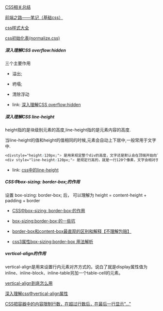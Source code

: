 

[CSS相关总结](https://www.jianshu.com/p/422f541ccde8)

[前端之路——笔记（基础css）](https://www.jianshu.com/p/92c8f562a08f)

[css样式大全](https://www.cnblogs.com/ssjd/p/12893892.html)

[css初始化表(normalize.css)](https://www.cnblogs.com/ssjd/p/12909144.html)


##### 深入理解CSS overflow:hidden
三个主要作用
- 溢出;
- 坍塌;
- 清除浮动

- link: [深入理解CSS overflow:hidden](https://www.jb51.net/css/629476.html)

##### 深入理解CSS line-height 

height指的是块级别元素的高度,line-height指的是元素内容的高度.

当line-height的值和height的值相同的时候,元素会自动上下居中,一般常用于文字中.
```css
<divstyle="height:120px;"> 是用来规定整个div的高度，文字还是默认会在顶端开始向下排列
<div style="line-height:120px;"> 是规定行高的，就是一行120个像素，文字会相对于这120像素垂直居中
```

- link: [css中的line-height](https://segmentfault.com/a/1190000003038583)

##### CSS中box-sizing: border-box;的作用

设置 box-sizing: border-box; 后， 可以理解为 height =  content-height + padding + border 

- [CSS中box-sizing: border-box;的作用](https://blog.csdn.net/lengyue1084/article/details/82191095)

- [box-sizing:border-box;的一些坑](https://blog.csdn.net/zhuhaomingoo/article/details/54729822?utm_medium=distribute.pc_relevant.none-task-blog-BlogCommendFromMachineLearnPai2-1.channel_param&depth_1-utm_source=distribute.pc_relevant.none-task-blog-BlogCommendFromMachineLearnPai2-1.channel_param)

- [border-box和content-box最直观的区别和解释【不理解包赔】](https://blog.csdn.net/AndyNikolas/article/details/79169798?utm_medium=distribute.pc_relevant_t0.none-task-blog-BlogCommendFromMachineLearnPai2-1.channel_param&depth_1-utm_source=distribute.pc_relevant_t0.none-task-blog-BlogCommendFromMachineLearnPai2-1.channel_param)

- [css3属性box-sizing:border-box 用法解析](https://www.cnblogs.com/xinjianheyi/p/6552695.html)

##### vertical-align的作用

vertical-align是用来设置行内元素对齐方式的。说白了就是display属性值为inline、inline-block、inline-table另加一个table-cell的元素。

[vertical-align到底怎么用](https://www.jianshu.com/p/ce7e4a997a2c)

[深入理解css中vertical-align属性](https://www.cnblogs.com/starof/p/4512284.html)

[CSS把容器中的内容限制行数，在超过行数后，在最后一行显示"..."](https://www.cnblogs.com/ssjd/p/13201516.html)